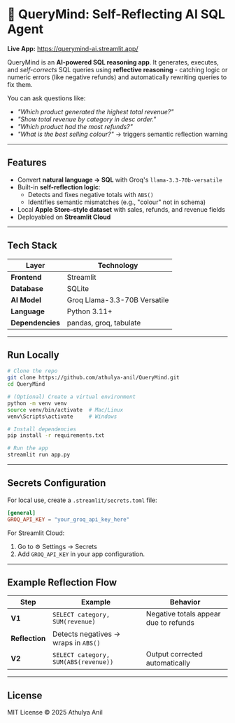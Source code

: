 # 🐣 QueryMind: Self-Reflecting AI SQL Agent  

**Live App:** https://querymind-ai.streamlit.app/

QueryMind is an **AI-powered SQL reasoning app**. It generates, executes, and *self-corrects* SQL queries using **reflective reasoning** - catching logic or numeric errors (like negative refunds) and automatically rewriting queries to fix them.

You can ask questions like:
- *"Which product generated the highest total revenue?"*  
- *"Show total revenue by category in desc order."*  
- *"Which product had the most refunds?"*  
- *"What is the best selling colour?"* → triggers semantic reflection warning  


---

## Features

- Convert **natural language → SQL** with Groq's `llama-3.3-70b-versatile`
- Built-in **self-reflection logic**:
  - Detects and fixes negative totals with `ABS()`
  - Identifies semantic mismatches (e.g., "colour" not in schema)
- Local **Apple Store–style dataset** with sales, refunds, and revenue fields
- Deployabled on **Streamlit Cloud**

---

## Tech Stack

| Layer | Technology |
|--------|-------------|
| **Frontend** | Streamlit |
| **Database** | SQLite |
| **AI Model** | Groq Llama-3.3-70B Versatile |
| **Language** | Python 3.11+ |
| **Dependencies** | pandas, groq, tabulate |

---

## Run Locally

```bash
# Clone the repo
git clone https://github.com/athulya-anil/QueryMind.git
cd QueryMind

# (Optional) Create a virtual environment
python -m venv venv
source venv/bin/activate  # Mac/Linux
venv\Scripts\activate     # Windows

# Install dependencies
pip install -r requirements.txt

# Run the app
streamlit run app.py
```

---

## Secrets Configuration

For local use, create a `.streamlit/secrets.toml` file:

```toml
[general]
GROQ_API_KEY = "your_groq_api_key_here"
```

For Streamlit Cloud:
1. Go to ⚙️ Settings → Secrets
2. Add `GROQ_API_KEY` in your app configuration.

---

## Example Reflection Flow

| Step | Example | Behavior |
|------|---------|----------|
| **V1** | `SELECT category, SUM(revenue)` | Negative totals appear due to refunds |
| **Reflection** | Detects negatives → wraps in `ABS()` | |
| **V2** | `SELECT category, SUM(ABS(revenue))` | Output corrected automatically |

---

## License

MIT License © 2025 Athulya Anil
